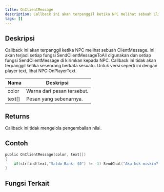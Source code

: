 ```yaml
---
title: OnClientMessage
description: Callback ini akan terpanggil ketika NPC melihat sebuah ClientMessage.
tags: []
---
```


## Deskripsi

Callback ini akan terpanggil ketika NPC melihat sebuah ClientMessage. Ini akan terjadi setiap fungsi SendClientMessageToAll digunakan dan setiap fungsi SendClientMessage di kirimkan kepada NPC. Callback ini tidak akan terpanggil ketika seseorang berkata sesuatu. Untuk versi seperti ini dengan player text, lihat NPC:OnPlayerText.

| Nama   | Deskripsi                  |
| ------ | -------------------------- |
| color  | Warna dari pesan tersebut. |
| text[] | Pesan yang sebenarnya.     |

## Returns

Callback ini tidak mengelola pengembalian nilai.

## Contoh

```c
public OnClientMessage(color, text[])
{
    if(strfind(text,"Saldo Bank: $0") != -1) SendChat("Aku kok miskin? :(");
}
```

## Fungsi Terkait
